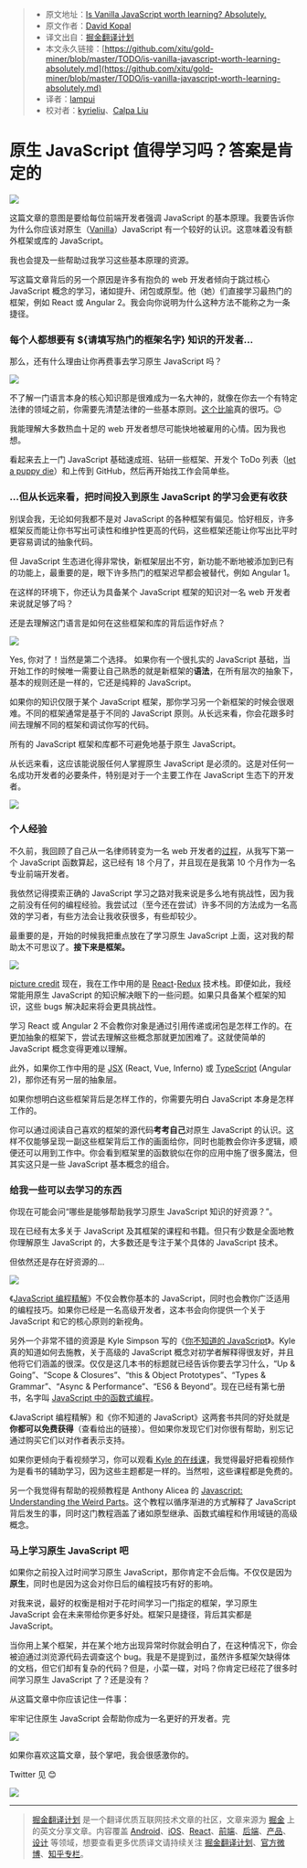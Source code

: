 
  > * 原文地址：[Is Vanilla JavaScript worth learning? Absolutely.](https://medium.freecodecamp.org/is-vanilla-javascript-worth-learning-absolutely-c2c67140ac34)
  > * 原文作者：[David Kopal](https://medium.freecodecamp.org/@codinglawyer)
  > * 译文出自：[掘金翻译计划](https://github.com/xitu/gold-miner)
  > * 本文永久链接：[https://github.com/xitu/gold-miner/blob/master/TODO/is-vanilla-javascript-worth-learning-absolutely.md](https://github.com/xitu/gold-miner/blob/master/TODO/is-vanilla-javascript-worth-learning-absolutely.md)
  > * 译者：[lampui](https://github.com/lampui)
  > * 校对者：[kyrieliu](https://github.com/KKKyrie)、[Calpa Liu](https://github.com/calpa)

  # 原生 JavaScript 值得学习吗？答案是肯定的

  ![](https://cdn-images-1.medium.com/max/2000/1*E-94pGEukt8lDI2aDY3XcQ.jpeg)

这篇文章的意图是要给每位前端开发者强调 JavaScript 的基本原理。我要告诉你为什么你应该对原生（[Vanilla](https://en.wikipedia.org/wiki/Vanilla_software)）JavaScript 有一个较好的认识。这意味着没有额外框架或库的 JavaScript。

我也会提及一些帮助过我学习这些基本原理的资源。

写这篇文章背后的另一个原因是许多有抱负的 web 开发者倾向于跳过核心 JavaScript 概念的学习，诸如提升、闭包或原型。他（她）们直接学习最热门的框架，例如 React 或 Angular 2。我会向你说明为什么这种方法不能称之为一条捷径。

### 每个人都想要有 ${请填写热门的框架名字} 知识的开发者…

那么，还有什么理由让你再费事去学习原生 JavaScript 吗？

![](https://cdn-images-1.medium.com/max/1600/1*eTO0IHM6_MyCNIvBOLp7ag.jpeg)

不了解一门语言本身的核心知识那是很难成为一名大神的，就像在你去一个有特定法律的领域之前，你需要先清楚法律的一些基本原则。[这个比喻](https://ideas.ataccama.com/i-stopped-being-a-lawyer-became-a-developer-and-its-awesome-5311e8d74882)真的很巧。😉

我能理解大多数热血十足的 web 开发者想尽可能快地被雇用的心情。因为我也想。

看起来去上一门 JavaScript 基础速成班、钻研一些框架、开发个 ToDo 列表（[let a puppy die](https://medium.freecodecamp.com/every-time-you-build-a-to-do-list-app-a-puppy-dies-505b54637a5d)）和上传到 GitHub，然后再开始找工作会简单些。

### …但从长远来看，把时间投入到原生 JavaScript 的学习会更有收获

别误会我，无论如何我都不是对 JavaScript 的各种框架有偏见。恰好相反，许多框架反而能让你书写出可读性和维护性更高的代码，这些框架还能让你写出比平时更容易调试的抽象代码。

但 JavaScript 生态进化得非常快，新框架层出不穷，新功能不断地被添加到已有的功能上，最重要的是，眼下许多热门的框架迟早都会被替代，例如 Angular 1。

在这样的环境下，你还认为具备某个 JavaScript 框架的知识对一名 web 开发者来说就足够了吗？

还是去理解这门语言是如何在这些框架和库的背后运作好点？

![](https://cdn-images-1.medium.com/max/1600/1*wQgXQXDwZe_3f1br1HcHcA.jpeg)

Yes, 你对了！当然是第二个选择。
如果你有一个很扎实的 JavaScript 基础，当开始工作的时候唯一需要让自己熟悉的就是新框架的**语法**，在所有层次的抽象下，基本的规则还是一样的，它还是纯粹的 JavaScript。

如果你的知识仅限于某个 JavaScript 框架，那你学习另一个新框架的时候会很艰难。不同的框架通常是基于不同的 JavaScript 原则。从长远来看，你会花跟多时间去理解不同的框架和调试你写的代码。

所有的 JavaScript 框架和库都不可避免地基于原生 JavaScript。

从长远来看，这应该能说服任何人掌握原生 JavaScript 是必须的。这是对任何一名成功开发者的必要条件，特别是对于一个主要工作在 JavaScript 生态下的开发者。

![](https://cdn-images-1.medium.com/max/1600/1*UkL0I2o1GDdXGUMPecxY7g.jpeg)

### 个人经验

不久前，我回顾了自己从一名律师转变为一名 web 开发者的[过程](https://ideas.ataccama.com/i-stopped-being-a-lawyer-became-a-developer-and-its-awesome-5311e8d74882#.v3xurb9v5)，从我写下第一个 JavaScript 函数算起，这已经有 18 个月了，并且现在是我第 10 个月作为一名专业前端开发者。

我依然记得摸索正确的 JavaScript 学习之路对我来说是多么地有挑战性，因为我之前没有任何的编程经验。我尝试过（至今还在尝试）许多不同的方法成为一名高效的学习者，有些方法会让我收获很多，有些却较少。

最重要的是，开始的时候我把重点放在了学习原生 JavaScript 上面，这对我的帮助太不可思议了。**接下来是框架。**

![](https://cdn-images-1.medium.com/max/1600/1*ixM8cuSIabPQ5Wlj0rgsVQ.jpeg)

[picture credit](https://www.keepcalm-o-matic.co.uk/p/keep-calm-and-learn-javascript/)
现在，我在工作中用的是 [React](https://facebook.github.io/react/)-[Redux](http://redux.js.org/) 技术栈。即便如此，我经常能用原生 JavaScript 的知识解决眼下的一些问题。如果只具备某个框架的知识，这些 bugs 解决起来将会更具挑战性。

学习 React 或 Angular 2 不会教你对象是通过引用传递或闭包是怎样工作的。在更加抽象的框架下，尝试去理解这些概念那就更加困难了。这就使简单的 JavaScript 概念变得更难以理解。

此外，如果你工作中用的是 [JSX](https://facebook.github.io/react/docs/jsx-in-depth.html) (React, Vue, Inferno) 或 [TypeScript](https://www.typescriptlang.org/) (Angular 2)，那你还有另一层的抽象层。

如果你想明白这些框架背后是怎样工作的，你需要先明白 JavaScript 本身是怎样工作的。

你可以通过阅读自己喜欢的框架的源代码**考考自己**对原生 JavaScript 的认识。这样不仅能够呈现一副这些框架背后工作的画面给你，同时也能教会你许多逻辑，顺便还可以用到工作中。你会看到框架里的函数貌似在你的应用中施了很多魔法，但其实这只是一些 JavaScript 基本概念的组合。

### 给我一些可以去学习的东西

你现在可能会问“哪些是能够帮助我学习原生 JavaScript 知识的好资源？”。

现在已经有太多关于 JavaScript 及其框架的课程和书籍。但只有少数是全面地教你理解原生 JavaScript 的，大多数还是专注于某个具体的 JavaScript 技术。

但依然还是存在好资源的…

![](https://cdn-images-1.medium.com/max/1600/1*xPqexrgvo6HsgWM28Bw1-Q.jpeg)

《[JavaScript 编程精解](http://eloquentjavascript.net/)》不仅会教你基本的 JavaScript，同时也会教你广泛适用的编程技巧。如果你已经是一名高级开发者，这本书会向你提供一个关于 JavaScript 和它的核心原则的新视角。

另外一个非常不错的资源是 Kyle Simpson 写的《[你不知道的 JavaScript](https://github.com/getify/You-Dont-Know-JS)》。Kyle 真的知道如何去施教，关于高级的 JavaScript 概念对初学者解释得很友好，并且他将它们涵盖的很深。仅仅是这几本书的标题就已经告诉你要去学习什么，“Up & Going”、“Scope & Closures”、“this & Object Prototypes”、“Types & Grammar”、“Async & Performance”、“ES6 & Beyond”。现在已经有第七册书，名字叫 [JavaScript 中的函数式编程](https://github.com/getify/Functional-Light-JS)。

《JavaScript 编程精解》和《你不知道的 JavaScript》这两套书共同的好处就是**你都可以免费获得**（查看给出的链接）。但如果你发现它们对你很有帮助，别忘记通过购买它们以对作者表示支持。

如果你更倾向于看视频学习，你可以观看[ Kyle 的在线课](https://frontendmasters.com/kyle-simpson/)，我觉得最好把看视频作为是看书的辅助学习，因为这些主题都是一样的。当然啦，这些课程都是免费的。

另一个我觉得有帮助的视频教程是 Anthony Alicea 的 [Javascript: Understanding the Weird Parts](https://www.udemy.com/understand-javascript/)。这个教程以循序渐进的方式解释了 JavaScript 背后发生的事，同时这门教程涵盖了诸如原型继承、函数式编程和作用域链的高级概念。

### 马上学习原生 JavaScript 吧

如果你之前投入过时间学习原生 JavaScript，那你肯定不会后悔。不仅仅是因为**原生**，同时也是因为这会对你日后的编程技巧有好的影响。

对我来说，最好的权衡是相对于花时间学习一门指定的框架，学习原生 JavaScript 会在未来带给你更多好处。框架只是捷径，背后其实都是 JavaScript。

当你用上某个框架，并在某个地方出现异常时你就会明白了，在这种情况下，你会被迫通过浏览源代码去调查这个 bug。我是不是提到过，虽然许多框架欠缺得体的文档，但它们却有复杂的代码？但是，小菜一碟，对吗？你肯定已经花了很多时间学习原生 JavaScript 了？还是没有？

从这篇文章中你应该记住一件事：

牢牢记住原生 JavaScript 会帮助你成为一名更好的开发者。完

![](https://cdn-images-1.medium.com/max/1600/1*-0-CNkI704V7s879GpF86w.jpeg)

如果你喜欢这篇文章，鼓个掌吧，我会很感激你的。

Twitter 见 😊

[![](https://ws4.sinaimg.cn/large/006tKfTcgy1fiv00i5jlnj314i0a60uk.jpg)](https://twitter.com/coding_lawyer)


  ---

  > [掘金翻译计划](https://github.com/xitu/gold-miner) 是一个翻译优质互联网技术文章的社区，文章来源为 [掘金](https://juejin.im) 上的英文分享文章。内容覆盖 [Android](https://github.com/xitu/gold-miner#android)、[iOS](https://github.com/xitu/gold-miner#ios)、[React](https://github.com/xitu/gold-miner#react)、[前端](https://github.com/xitu/gold-miner#前端)、[后端](https://github.com/xitu/gold-miner#后端)、[产品](https://github.com/xitu/gold-miner#产品)、[设计](https://github.com/xitu/gold-miner#设计) 等领域，想要查看更多优质译文请持续关注 [掘金翻译计划](https://github.com/xitu/gold-miner)、[官方微博](http://weibo.com/juejinfanyi)、[知乎专栏](https://zhuanlan.zhihu.com/juejinfanyi)。
